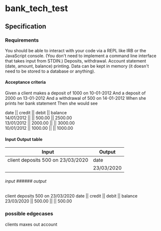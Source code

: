 # bank_tech_test

## Specification

### Requirements
You should be able to interact with your code via a REPL like IRB or the JavaScript console. (You don't need to implement a command line interface that takes input from STDIN.)
Deposits, withdrawal.
Account statement (date, amount, balance) printing.
Data can be kept in memory (it doesn't need to be stored to a database or anything).

#### Acceptance criteria
Given a client makes a deposit of 1000 on 10-01-2012
And a deposit of 2000 on 13-01-2012
And a withdrawal of 500 on 14-01-2012
When she prints her bank statement
Then she would see


date || credit || debit || balance  
14/01/2012 || || 500.00 || 2500.00  
13/01/2012 || 2000.00 || || 3000.00  
10/01/2012 || 1000.00 || || 1000.00  


#### Input Output table

| Input                                |                              Output |
| ------------------------------------ | ----------------------------------- |
| client deposits 500 on 23/03/2020    | date || credit || debit || balance  |
|                                      |  23/03/2020 || 500.00 || || 500.00  |


###### input                                    ###### output  
client deposits 500 on 23/03/2020               date || credit || debit || balance  
                                                23/03/2020 || 500.00 || || 500.00




### possible edgecases 

clients maxes out account

